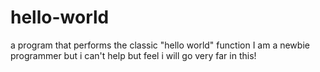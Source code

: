 # hello-world
a program that performs the classic "hello world" function
I am a newbie programmer but i can't help but feel i will go very far in this!
